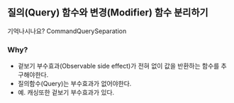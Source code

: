 
## 질의(Query) 함수와 변경(Modifier) 함수 분리하기

기억나시나요? CommandQuerySeparation

### Why?
- 겉보기 부수효과(Observable side effect)가 전혀 없이 값을 반환하는 함수를 추구해야한다.
- 질의함수(Query)는 부수효과가 없어야한다.
- 예. 캐싱또한 겉보기 부수효과가 있다.

